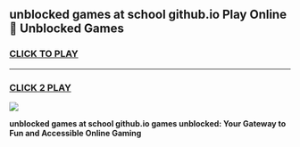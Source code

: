 
## unblocked games at school github.io Play Online 👋 Unblocked Games
<h3>
<a href="https://premium.freeplayer.one?title=unblocked_games_at_school_github.io&ref=19F">CLICK TO PLAY</a></h3>
<hr>

<h3>
<a href="https://premium.freeplayer.one?title=unblocked_games_at_school_github.io&ref=19F">CLICK 2 PLAY</a>
  
</h3>

<a href="https://premium.freeplayer.one?title=unblocked_games_at_school_github.io&ref=19F"><img src="https://clearcache.store/games.png"></a>


**unblocked games at school github.io games unblocked: Your Gateway to Fun and Accessible Online Gaming**
